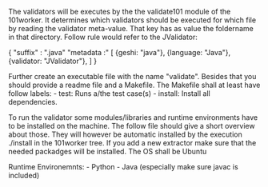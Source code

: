 The validators will be executes by the the validate101 module of the 101worker. It determines which validators should be
executed for which file by reading the validator meta-value. That key has as value the foldername in that directory. Follow
rule would refer to the JValidator:

{
"suffix"    : ".java"
"metadata   :" [  {geshi: "java"},
                  {language: "Java"},
                  {validator: "JValidator"},
               ]
}

Further create an executable  file with the name "validate". Besides that you should provide a readme file and a Makefile.
The Makefile shall at least have follow labels:
    - test: Runs a/the test case(s)
    - install: Install all dependencies.




To run the validator some modules/libraries and runtime environments have to be installed on the  machine.
The follow file should give a short overview about those. They will however be automatic installed by the execution ./install in the 101worker tree.
If you add a new extractor make sure that the needed packadges will be installed. The OS shall be Ubuntu


Runtime Environemnts:
    - Python
	- Java (especially make sure javac is included)






